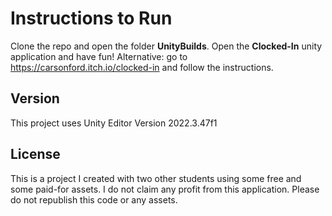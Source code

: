 # **Instructions to Run**
Clone the repo and open the folder **UnityBuilds**. Open the **Clocked-In** unity application and have fun!
Alternative: go to https://carsonford.itch.io/clocked-in and follow the instructions.

## **Version**
This project uses Unity Editor Version 2022.3.47f1

## **License**
This is a project I created with two other students using some free and some paid-for assets. I do not claim any profit from this application. Please do not republish this code or any assets.
